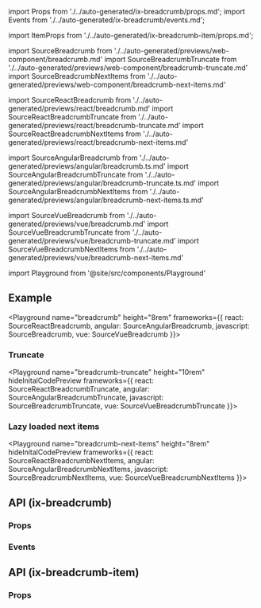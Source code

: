 import Props from './../auto-generated/ix-breadcrumb/props.md';
import Events from './../auto-generated/ix-breadcrumb/events.md';

import ItemProps from './../auto-generated/ix-breadcrumb-item/props.md';

import SourceBreadcrumb from './../auto-generated/previews/web-component/breadcrumb.md'
import SourceBreadcrumbTruncate from './../auto-generated/previews/web-component/breadcrumb-truncate.md'
import SourceBreadcrumbNextItems from './../auto-generated/previews/web-component/breadcrumb-next-items.md'

import SourceReactBreadcrumb from './../auto-generated/previews/react/breadcrumb.md'
import SourceReactBreadcrumbTruncate from './../auto-generated/previews/react/breadcrumb-truncate.md'
import SourceReactBreadcrumbNextItems from './../auto-generated/previews/react/breadcrumb-next-items.md'

import SourceAngularBreadcrumb from './../auto-generated/previews/angular/breadcrumb.ts.md'
import SourceAngularBreadcrumbTruncate from './../auto-generated/previews/angular/breadcrumb-truncate.ts.md'
import SourceAngularBreadcrumbNextItems from './../auto-generated/previews/angular/breadcrumb-next-items.ts.md'

import SourceVueBreadcrumb from './../auto-generated/previews/vue/breadcrumb.md'
import SourceVueBreadcrumbTruncate from './../auto-generated/previews/vue/breadcrumb-truncate.md'
import SourceVueBreadcrumbNextItems from './../auto-generated/previews/vue/breadcrumb-next-items.md'

import Playground from '@site/src/components/Playground'

## Example

<Playground
name="breadcrumb"
height="8rem"
frameworks={{
    react: SourceReactBreadcrumb,
    angular: SourceAngularBreadcrumb,
    javascript: SourceBreadcrumb,
    vue: SourceVueBreadcrumb
}}>
</Playground>

### Truncate

<Playground
name="breadcrumb-truncate"
height="10rem"
hideInitalCodePreview
frameworks={{
    react: SourceReactBreadcrumbTruncate,
    angular: SourceAngularBreadcrumbTruncate,
    javascript: SourceBreadcrumbTruncate,
    vue: SourceVueBreadcrumbTruncate
}}>
</Playground>

### Lazy loaded next items

<Playground
name="breadcrumb-next-items"
height="8rem"
hideInitalCodePreview
frameworks={{
    react: SourceReactBreadcrumbNextItems,
    angular: SourceAngularBreadcrumbNextItems,
    javascript: SourceBreadcrumbNextItems,
    vue: SourceVueBreadcrumbNextItems
}}>
</Playground>

## API (ix-breadcrumb)

### Props

<Props />

### Events

<Events />

## API (ix-breadcrumb-item)

### Props

<ItemProps />
